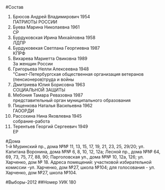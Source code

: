 #Состав
1. Брюсов Андрей Владимирович 1954   
    ПАТРИОТЫ РОССИИ
2. Буева Марина Николаевна 1961   
    СР
3. Бурдуковская Ирина Михайловна 1958   
    ЛДПР
4. Бурдуковекая Светлана Георгиевна 1987   
    КПРФ
5. Вихарева Мариетта Овиковна 1989   
    За женщин России
6. Григорьева Нелли Алексеевна 1948   
    "Санкт-Петербургская общественная организация ветеранов (пенсионеров)труда и войны
7. Дмитриева Юлия Борисовна 1963   
    СОЦИАЛЬНОЙ ЗАЩИТЫ
8. Мебония Тамара Ревазовна 1987   
    представительный орган муниципального образования
9. Пищенкова Наталья Васильевна 1962   
    ГАООРДИ
10. Рассохина Нина Яковлевна 1945   
    собрание-работа
11. Терентьев Георгий Сергеевич 1949   
    ЕР

#Дома  
1-й Муринский пр., дома №№ 11, 13, 15, 17, 19, 21, 23, 25, 29/20; ул. Капитана Воронина, дома №№ 6, 8, 10, 12, 12а; Лесной пр., дома №№ 64, 69, 73, 75, 77, 88, 90; Парголовская ул., дома №№ 10, 12а, 126; ул. Харченко, дом № 18. Адреса помещений: участковой избирательной комиссии -ул. Харченко, дом №27, школа №104; для голосования - ул. Харченко, дом №27, школа №104.

#Выборы-2012
##Номер УИК
180
